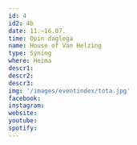 ```yaml
---
id: 4
id2: 4b
date: 11.–16.07.
time: Opin daglega
name: House of Van Helzing
type: Sýning
where: Heima
descr1:
descr2: 
descr3:
img: '/images/eventindex/tota.jpg'
facebook: 
instagram: 
website:
youtube: 
spotify: 
---
```

